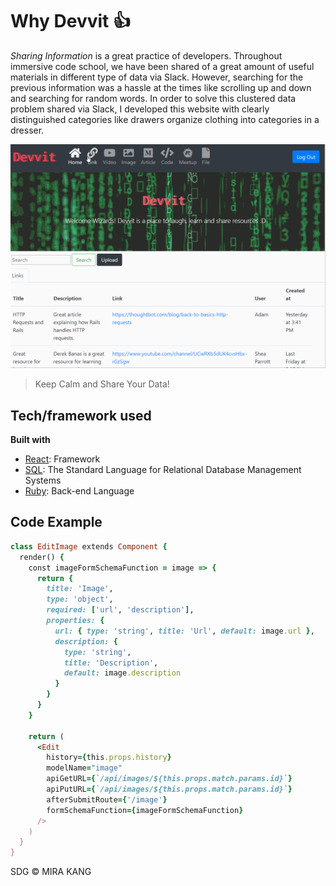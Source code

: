 # Why Devvit :+1:

_Sharing Information_ is a great practice of developers. Throughout immersive code school, we have been shared of a great amount of useful materials in different type of data via Slack. However, searching for the previous information was a hassle at the times like scrolling up and down and searching for random words. In order to solve this clustered data problem shared via Slack, I developed this website with clearly distinguished categories like drawers organize clothing into categories in a dresser.

![](./client/src/images/devvit.gif)

> Keep Calm and Share Your Data!

## Tech/framework used

<b>Built with</b>

- [React](https://reactjs.org/): Framework
- [SQL](http://www.sqlcourse.com): The Standard Language for Relational Database Management Systems
- [Ruby](https://www.ruby-lang.org): Back-end Language

## Code Example

```ruby
class EditImage extends Component {
  render() {
    const imageFormSchemaFunction = image => {
      return {
        title: 'Image',
        type: 'object',
        required: ['url', 'description'],
        properties: {
          url: { type: 'string', title: 'Url', default: image.url },
          description: {
            type: 'string',
            title: 'Description',
            default: image.description
          }
        }
      }
    }

    return (
      <Edit
        history={this.props.history}
        modelName="image"
        apiGetURL={`/api/images/${this.props.match.params.id}`}
        apiPutURL={`/api/images/${this.props.match.params.id}`}
        afterSubmitRoute={'/image'}
        formSchemaFunction={imageFormSchemaFunction}
      />
    )
  }
}
```

SDG © MIRA KANG
